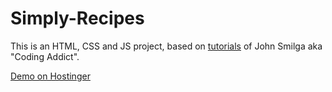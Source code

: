 # Simply-Recipes
 This is an HTML, CSS and JS project, based on [tutorials](https://www.youtube.com/watch?v=4hiXSFpwTQc&list=PLnHJACx3NwAdhoqmE5i_dqSnYHd04doh0&index=2) 
 of John Smilga aka "Coding Addict". 
 

[Demo on Hostinger](https://cdn.pixabay.com/photo/2017/06/16/07/26/under-construction-2408062_1280.png)         



 
